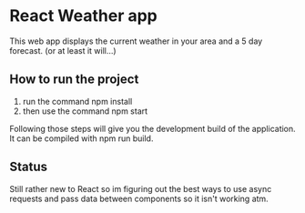 # React Weather app

This web app displays the current weather in your area and a 5 day forecast. (or at least it will...)

## How to run the project
<ol>
<li>run the command npm install</li>
<li>then use the command npm start</li>
</ol>

Following those steps will give you the development build of the application. It can be compiled with npm run build.

## Status
Still rather new to React so im figuring out the best ways to use async requests and pass data between components so it isn't working atm.